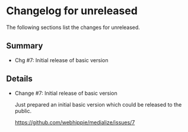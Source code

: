 # Changelog for unreleased

The following sections list the changes for unreleased.

## Summary

 * Chg #7: Initial release of basic version

## Details

 * Change #7: Initial release of basic version

   Just prepared an initial basic version which could be released to the public.

   https://github.com/webhippie/medialize/issues/7


